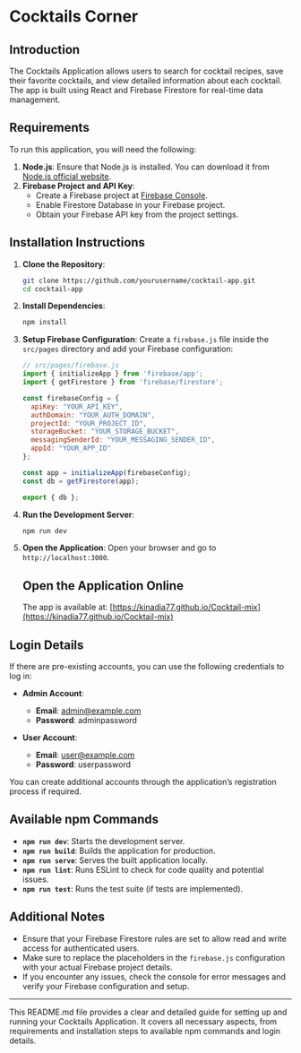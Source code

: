 

# Cocktails Corner

## Introduction
The Cocktails Application allows users to search for cocktail recipes, save their favorite cocktails, and view detailed information about each cocktail. The app is built using React and Firebase Firestore for real-time data management.



## Requirements
To run this application, you will need the following:

1. **Node.js**: Ensure that Node.js is installed. You can download it from [Node.js official website](https://nodejs.org/).
2. **Firebase Project and API Key**:
   - Create a Firebase project at [Firebase Console](https://console.firebase.google.com/).
   - Enable Firestore Database in your Firebase project.
   - Obtain your Firebase API key from the project settings.

## Installation Instructions

1. **Clone the Repository**:
   ```bash
   git clone https://github.com/yourusername/cocktail-app.git
   cd cocktail-app
   ```

2. **Install Dependencies**:
   ```bash
   npm install
   ```

3. **Setup Firebase Configuration**:
   Create a `firebase.js` file inside the `src/pages` directory and add your Firebase configuration:
   ```javascript
   // src/pages/firebase.js
   import { initializeApp } from 'firebase/app';
   import { getFirestore } from 'firebase/firestore';

   const firebaseConfig = {
     apiKey: "YOUR_API_KEY",
     authDomain: "YOUR_AUTH_DOMAIN",
     projectId: "YOUR_PROJECT_ID",
     storageBucket: "YOUR_STORAGE_BUCKET",
     messagingSenderId: "YOUR_MESSAGING_SENDER_ID",
     appId: "YOUR_APP_ID"
   };

   const app = initializeApp(firebaseConfig);
   const db = getFirestore(app);

   export { db };
   ```

4. **Run the Development Server**:
   ```bash
   npm run dev
   ```

5. **Open the Application**:
   Open your browser and go to `http://localhost:3000`.
   ## Open the Application Online
   The app is available at: [https://kinadia77.github.io/Cocktail-mix](https://kinadia77.github.io/Cocktail-mix)


## Login Details
If there are pre-existing accounts, you can use the following credentials to log in:

- **Admin Account**:
  - **Email**: admin@example.com
  - **Password**: adminpassword

- **User Account**:
  - **Email**: user@example.com
  - **Password**: userpassword

You can create additional accounts through the application’s registration process if required.

## Available npm Commands

- **`npm run dev`**: Starts the development server.
- **`npm run build`**: Builds the application for production.
- **`npm run serve`**: Serves the built application locally.
- **`npm run lint`**: Runs ESLint to check for code quality and potential issues.
- **`npm run test`**: Runs the test suite (if tests are implemented).

## Additional Notes

- Ensure that your Firebase Firestore rules are set to allow read and write access for authenticated users.
- Make sure to replace the placeholders in the `firebase.js` configuration with your actual Firebase project details.
- If you encounter any issues, check the console for error messages and verify your Firebase configuration and setup.

---

This README.md file provides a clear and detailed guide for setting up and running your Cocktails Application. It covers all necessary aspects, from requirements and installation steps to available npm commands and login details.


